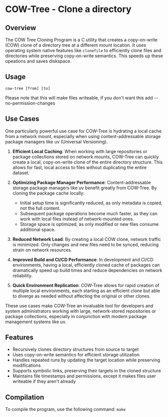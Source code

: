 # COW-Tree - Clone a directory

## Overview

The COW Tree Cloning Program is a C utility that creates a copy-on-write (COW) clone of a directory tree at a different mount location. It uses operating system native features like `clonefile` to efficiently clone files and directories while preserving copy-on-write semantics. This speeds up these opeations and saves diskspace.

## Usage

  `cow-tree [from] [to]`

Please note that this will make files writeable, if you don't want this add --no-permission-changes

## Use Cases

One particularly powerful use case for COW-Tree is hydrating a local cache from a network mount, especially when using content-addressable storage package managers like uv (Universal Versioning).

1. **Efficient Local Caching**: When working with large repositories or package collections stored on network mounts, COW-Tree can quickly create a local, copy-on-write clone of the entire directory structure. This allows for fast, local access to files without duplicating the entire dataset.

2. **Optimizing Package Manager Performance**: Content-addressable storage package managers like uv benefit greatly from COW-Tree. By cloning the package cache locally:
   - Initial setup time is significantly reduced, as only metadata is copied, not the full content.
   - Subsequent package operations become much faster, as they can work with local files instead of network-mounted ones.
   - Storage space is optimized, as only modified or new files consume additional space.

3. **Reduced Network Load**: By creating a local COW clone, network traffic is minimized. Only changes and new files need to be synced, reducing strain on network resources.

4. **Improved Build and CI/CD Performance**: In development and CI/CD environments, having a local, efficiently cloned cache of packages can dramatically speed up build times and reduce dependencies on network reliability.

5. **Quick Environment Replication**: COW-Tree allows for rapid creation of multiple local environments, each starting as an efficient clone but able to diverge as needed without affecting the original or other clones.

These use cases make COW-Tree an invaluable tool for developers and system administrators working with large, network-stored repositories or package collections, especially in conjunction with modern package management systems like uv.

## Features

- Recursively clones directory structures from source to target
- Uses copy-on-write semantics for efficient storage utilization
- Handles repeated runs by updating the target location while preserving modifications
- Supports symbolic links, preserving their targets in the cloned structure
- Maintains file timestamps and permissions, except it makes files user writeable if they aren't already

## Compilation

To compile the program, use the following command: `make`
